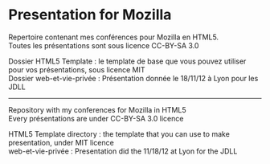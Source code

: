 Presentation for Mozilla
=====================

Repertoire contenant mes conférences pour Mozilla en HTML5.  
Toutes les présentations sont sous licence CC-BY-SA 3.0


Dossier HTML5 Template : le template de base que vous pouvez utiliser pour vos présentations, sous licence MIT  
Dossier web-et-vie-privée : Présentation donnée le 18/11/12 à Lyon pour les JDLL

-------------------------

Repository with my conferences for Mozilla in HTML5  
Every présentations are under CC-BY-SA 3.0 licence

HTML5 Template directory : the template that you can use to make presentation, under MIT licence  
web-et-vie-privée : Presentation did the 11/18/12 at Lyon for the JDLL
